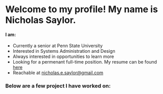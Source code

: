 # Welcome to my profile! My name is Nicholas Saylor.
#### I am:
- Currently a senior at Penn State University
- Interested in Systems Administration and Design
- Always interested in opportunities to learn more
- Looking for a permenant full-time position. My resume can be found [here](https://github.com/nicholassaylor/nicholassaylor/blob/main/Nicholas%20Saylor%20-%20Resume.pdf?raw=true)
- Reachable at nicholas.e.saylor@gmail.com


### Below are a few project I have worked on:
